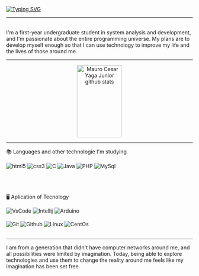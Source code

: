 [![Typing SVG](https://readme-typing-svg.herokuapp.com/?color=00bfbf&size=35&center=true&vCenter=true&width=1000&lines=HELLO,+MY+NAME+is+Mauro+Cesar+Yaga+Junior;I'm+36+years+old;I+from+Maringá+PR+Brasil;I+study+Analysis+and+systems+development+at+Senac;Be+Welcome!+:%29)](https://git.io/typing-svg)

___________________________________________________________________________________________________________________________

<br/>
I'm a first-year undergraduate student in system analysis and development, and I'm passionate about the entire programming universe. My plans are to develop myself enough so that I can use technology to improve my life and the lives of those around me.
<br/>




___________________________________________________________________________________________________________________________

<div align="center">  
  <img width="49%" height="195px" src="https://github-readme-stats.vercel.app/api?username=mauroyaga&show_icons=true&count_private=true&hide_border=true&title_color=00bfbf&icon_color=00bfbf&text_color=c9d1d9&bg_color=0d1117" alt="Mauro Cesar Yaga Junior github stats" /> 
</div>


__________________________________________________________________________________________________________________________

📚 Languages and other technologie I'm studying 
   

<div style="display: inline_block">
  <img align="center" alt="html5" src="https://img.shields.io/badge/HTML5-E34F26?style=for-the-badge&logo=html5&logoColor=white" />
  <img align="center" alt="css3" src="https://img.shields.io/badge/CSS3-1572B6?style=for-the-badge&logo=css3&logoColor=white" />
  <img align="center" alt="C" src="https://img.shields.io/badge/C-00599C?style=for-the-badge&logo=c&logoColor=white" />
  <img align="center" alt="Java" src="https://img.shields.io/badge/Java-ED8B00?style=for-the-badge&logo=openjdk&logoColor=white" />
  <img align="center" alt="PHP" src="https://img.shields.io/badge/PHP-777BB4?style=for-the-badge&logo=php&logoColor=white" />
  <img align="center" alt="MySql" src="https://img.shields.io/badge/MySQL-005C84?style=for-the-badge&logo=mysql&logoColor=white" />
</div><br/>


<br/>
<br/>


🖥️ Aplication of Tecnology 

<div style="display: inline_block">
  <img align="center" alt="VsCode" src="https://img.shields.io/badge/Visual_Studio_Code-0078D4?style=for-the-badge&logo=visual%20studio%20code&logoColor=white" />
  <img align="center" alt="Intellij" src="https://img.shields.io/badge/IntelliJ_IDEA-000000.svg?style=for-the-badge&logo=intellij-idea&logoColor=white" />
  <img align="center" alt="Arduino" src="https://img.shields.io/badge/Arduino_IDE-00979D?style=for-the-badge&logo=arduino&logoColor=white" />
  <br><br>
  <img align="center" alt="Git" src="https://img.shields.io/badge/GIT-E44C30?style=for-the-badge&logo=git&logoColor=white" />
  <img align="center" alt="Github" src="https://img.shields.io/badge/GitHub-100000?style=for-the-badge&logo=github&logoColor=white" />
     <img align="center" alt="Linux" src="https://img.shields.io/badge/Linux-FCC624?style=for-the-badge&logo=linux&logoColor=black" />
   <img align="center" alt="CentOs" src="https://img.shields.io/badge/Cent%20OS-262577?style=for-the-badge&logo=CentOS&logoColor=white" />
  
</div><br/>

____________________________________________________________________________________________________________________________

I am from a generation that didn't have computer networks around me, and all possibilities were limited by imagination. Today, being able to explore technologies and use them to change the reality around me feels like my imagination has been set free.




